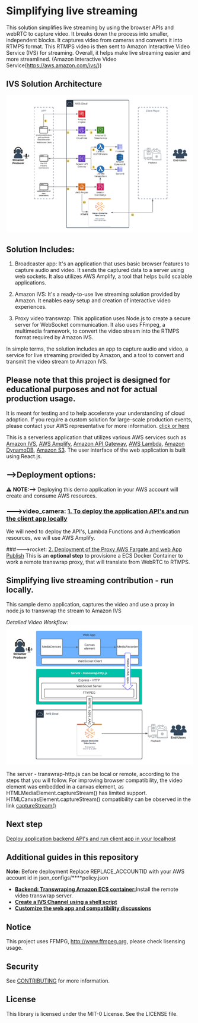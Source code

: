 # Simplifying live streaming 
This solution simplifies live streaming by using the browser APIs and webRTC to capture video. It breaks down the process into smaller, independent blocks. It captures video from cameras and converts it into RTMPS format. This RTMPS video is then sent to Amazon Interactive Video Service (IVS) for streaming. 
Overall, it helps make live streaming easier and more streamlined.
(Amazon Interactive Video Service(https://aws.amazon.com/ivs/))

## IVS Solution Architecture

<img src="Images/10_AWS-IVS-Simple-Streaming-Demo-Architecture.png" alt="Application Architecture" />

## Solution Includes:
1. Broadcaster app: It's an application that uses basic browser features to capture audio and video. It sends the captured data to a server using web sockets. It also utilizes AWS Amplify, a tool that helps build scalable applications.

2. Amazon IVS: It's a ready-to-use live streaming solution provided by Amazon. It enables easy setup and creation of interactive video experiences.

3. Proxy video transwrap: This application uses Node.js to create a secure server for WebSocket communication. It also uses FFmpeg, a multimedia framework, to convert the video stream into the RTMPS format required by Amazon IVS.

In simple terms, the solution includes an app to capture audio and video, a service for live streaming provided by Amazon, and a tool to convert and transmit the video stream to Amazon IVS.  

## Please note that this project is designed for educational purposes and not for actual production usage. 
It is meant for testing and to help accelerate your understanding of cloud adoption. 
If you require a custom solution for large-scale production events, please contact your AWS representative for more information.
[click or here](https://pages.awscloud.com/Media-and-Entertainment-Contact-Us.html)

This is a serverless application that utilizes various AWS services such as [Amazon IVS](https://aws.amazon.com/ivs), [AWS Amplify](https://aws.amazon.com/amplify/), [Amazon API Gateway](https://aws.amazon.com/api-gateway/), [AWS Lambda](https://aws.amazon.com/lambda/), [Amazon DynamoDB](https://aws.amazon.com/dynamodb), [Amazon S3](https://aws.amazon.com/s3/). 
The user interface of the web application is built using React.js.


## -->Deployment options:
:warning: **NOTE:-->** Deploying this demo application in your AWS account will create and consume AWS resources. 

### --->video_camera: [1. To deploy the application API's and run the client app locally](/frontend/README.md)
We will need to deploy the API's, Lambda Functions and Authentication resources, we will use AWS Amplify.

###--->rocket: [2. Deployment of the Proxy AWS Fargate and web App Publish](/backend/README.md)
This is an **optional step** to provisione a ECS Docker Container to work a remote transwrap proxy, that will translate from WebRTC to RTMPS.

## Simplifying live streaming contribution - run locally.
This sample demo application, captures the video and use a proxy in node.js to transwrap the stream to  Amazon IVS

*Detailed Video Workflow:*
<img src="Images/8_Video-Workflow.png" alt="Application Architecture" />

The server - transwrap-http.js can be local or remote, according to the steps that you will follow.
For improving browser compatibility, the video element was embedded in a canvas element, as HTMLMediaElement.captureStream() has limited support. HTMLCanvasElement.captureStream() compatibility can be observed in the link [captureStream()](https://developer.mozilla.org/en-US/docs/Web/API/HTMLCanvasElement/captureStream)

## Next step
[Deploy application backend API's and run client app in your localhost](/frontend/README.md)

## Additional guides in this repository
**Note:** Before deployment Replace REPLACE_ACCOUNTID with your AWS account id in json_configs/****policy.json

* [**Backend: Transwraping Amazon ECS container:**](/backend/README.md)Install  the remote video transwrap server.
* [**Create a IVS Channel using a shell script**](/backend/CREATEIVS.md)
* [**Customize the web app and compatibility discussions**](frontend/BROWSER.md)

## Notice
This project uses FFMPG, http://www.ffmpeg.org, please check lisensing usage.

## Security
See [CONTRIBUTING](CONTRIBUTING.md#security-issue-notifications) for more information.

## License
This library is licensed under the MIT-0 License. See the LICENSE file.
